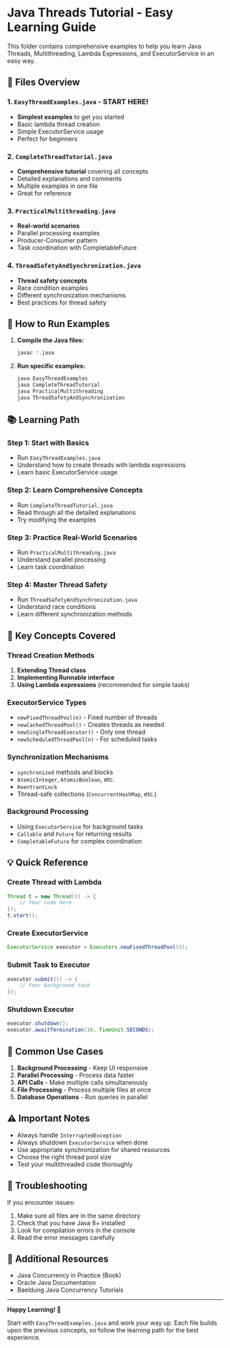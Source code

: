 # Java Threads Tutorial - Easy Learning Guide

This folder contains comprehensive examples to help you learn Java Threads, Multithreading, Lambda Expressions, and ExecutorService in an easy way.

## 📁 Files Overview

### 1. `EasyThreadExamples.java` - **START HERE!**
- **Simplest examples** to get you started
- Basic lambda thread creation
- Simple ExecutorService usage
- Perfect for beginners

### 2. `CompleteThreadTutorial.java`
- **Comprehensive tutorial** covering all concepts
- Detailed explanations and comments
- Multiple examples in one file
- Great for reference

### 3. `PracticalMultithreading.java`
- **Real-world scenarios**
- Parallel processing examples
- Producer-Consumer pattern
- Task coordination with CompletableFuture

### 4. `ThreadSafetyAndSynchronization.java`
- **Thread safety concepts**
- Race condition examples
- Different synchronization mechanisms
- Best practices for thread safety

## 🚀 How to Run Examples

1. **Compile the Java files:**
   ```bash
   javac *.java
   ```

2. **Run specific examples:**
   ```bash
   java EasyThreadExamples
   java CompleteThreadTutorial
   java PracticalMultithreading
   java ThreadSafetyAndSynchronization
   ```

## 📚 Learning Path

### Step 1: Start with Basics
- Run `EasyThreadExamples.java`
- Understand how to create threads with lambda expressions
- Learn basic ExecutorService usage

### Step 2: Learn Comprehensive Concepts
- Run `CompleteThreadTutorial.java`
- Read through all the detailed explanations
- Try modifying the examples

### Step 3: Practice Real-World Scenarios
- Run `PracticalMultithreading.java`
- Understand parallel processing
- Learn task coordination

### Step 4: Master Thread Safety
- Run `ThreadSafetyAndSynchronization.java`
- Understand race conditions
- Learn different synchronization methods

## 🔑 Key Concepts Covered

### Thread Creation Methods
1. **Extending Thread class**
2. **Implementing Runnable interface**
3. **Using Lambda expressions** (recommended for simple tasks)

### ExecutorService Types
- `newFixedThreadPool(n)` - Fixed number of threads
- `newCachedThreadPool()` - Creates threads as needed
- `newSingleThreadExecutor()` - Only one thread
- `newScheduledThreadPool(n)` - For scheduled tasks

### Synchronization Mechanisms
- `synchronized` methods and blocks
- `AtomicInteger`, `AtomicBoolean`, etc.
- `ReentrantLock`
- Thread-safe collections (`ConcurrentHashMap`, etc.)

### Background Processing
- Using `ExecutorService` for background tasks
- `Callable` and `Future` for returning results
- `CompletableFuture` for complex coordination

## 💡 Quick Reference

### Create Thread with Lambda
```java
Thread t = new Thread(() -> {
    // Your code here
});
t.start();
```

### Create ExecutorService
```java
ExecutorService executor = Executors.newFixedThreadPool(3);
```

### Submit Task to Executor
```java
executor.submit(() -> {
    // Your background task
});
```

### Shutdown Executor
```java
executor.shutdown();
executor.awaitTermination(10, TimeUnit.SECONDS);
```

## 🎯 Common Use Cases

1. **Background Processing** - Keep UI responsive
2. **Parallel Processing** - Process data faster
3. **API Calls** - Make multiple calls simultaneously
4. **File Processing** - Process multiple files at once
5. **Database Operations** - Run queries in parallel

## ⚠️ Important Notes

- Always handle `InterruptedException`
- Always shutdown `ExecutorService` when done
- Use appropriate synchronization for shared resources
- Choose the right thread pool size
- Test your multithreaded code thoroughly

## 🔧 Troubleshooting

If you encounter issues:
1. Make sure all files are in the same directory
2. Check that you have Java 8+ installed
3. Look for compilation errors in the console
4. Read the error messages carefully

## 📖 Additional Resources

- Java Concurrency in Practice (Book)
- Oracle Java Documentation
- Baeldung Java Concurrency Tutorials

---

**Happy Learning! 🎉**

Start with `EasyThreadExamples.java` and work your way up. Each file builds upon the previous concepts, so follow the learning path for the best experience.



